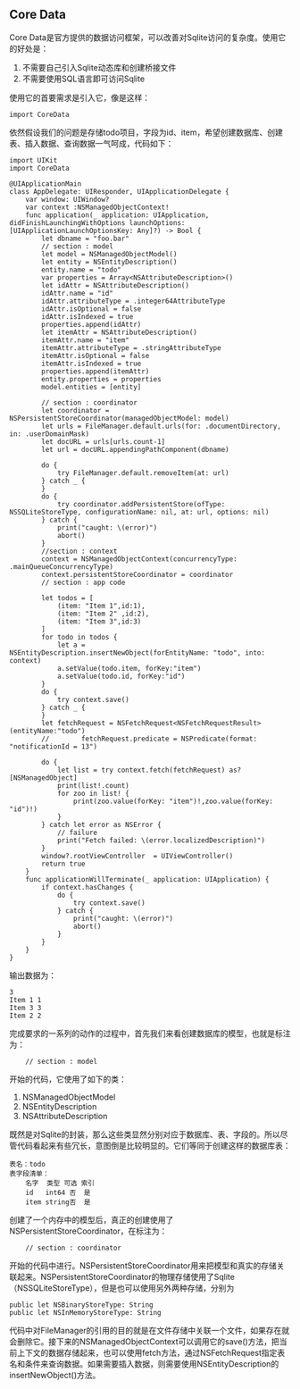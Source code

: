 ## Core Data

Core Data是官方提供的数据访问框架，可以改善对Sqlite访问的复杂度。使用它的好处是：

1. 不需要自己引入Sqlite动态库和创建桥接文件
2. 不需要使用SQL语言即可访问Sqlite

使用它的首要需求是引入它，像是这样：

    import CoreData

依然假设我们的问题是存储todo项目，字段为id、item，希望创建数据库、创建表、插入数据、查询数据一气呵成，代码如下：

    import UIKit
    import CoreData

    @UIApplicationMain
    class AppDelegate: UIResponder, UIApplicationDelegate {
        var window: UIWindow?
        var context :NSManagedObjectContext!
        func application(_ application: UIApplication, didFinishLaunchingWithOptions launchOptions: [UIApplicationLaunchOptionsKey: Any]?) -> Bool {
            let dbname = "foo.bar"
            // section : model
            let model = NSManagedObjectModel()
            let entity = NSEntityDescription()
            entity.name = "todo"
            var properties = Array<NSAttributeDescription>()
            let idAttr = NSAttributeDescription()
            idAttr.name = "id"
            idAttr.attributeType = .integer64AttributeType
            idAttr.isOptional = false
            idAttr.isIndexed = true
            properties.append(idAttr)
            let itemAttr = NSAttributeDescription()
            itemAttr.name = "item"
            itemAttr.attributeType = .stringAttributeType
            itemAttr.isOptional = false
            itemAttr.isIndexed = true
            properties.append(itemAttr)
            entity.properties = properties
            model.entities = [entity]
            
            // section : coordinator
            let coordinator = NSPersistentStoreCoordinator(managedObjectModel: model)
            let urls = FileManager.default.urls(for: .documentDirectory, in: .userDomainMask)
            let docURL = urls[urls.count-1]
            let url = docURL.appendingPathComponent(dbname)
            
            do {
                try FileManager.default.removeItem(at: url)
            } catch _ {
            }
            do {
                try coordinator.addPersistentStore(ofType: NSSQLiteStoreType, configurationName: nil, at: url, options: nil)
            } catch {
                print("caught: \(error)")
                abort()
            }
            //section : context
            context = NSManagedObjectContext(concurrencyType: .mainQueueConcurrencyType)
            context.persistentStoreCoordinator = coordinator
            // section : app code
            
            let todos = [
                (item: "Item 1",id:1),
                (item: "Item 2" ,id:2),
                (item: "Item 3",id:3)
            ]
            for todo in todos {
                let a =  NSEntityDescription.insertNewObject(forEntityName: "todo", into: context)
                a.setValue(todo.item, forKey:"item")
                a.setValue(todo.id, forKey:"id")
            }
            do {
                try context.save()
            } catch _ {
            }
            let fetchRequest = NSFetchRequest<NSFetchRequestResult>(entityName:"todo")
            //        fetchRequest.predicate = NSPredicate(format: "notificationId = 13")
            
            do {
                let list = try context.fetch(fetchRequest) as? [NSManagedObject]
                print(list!.count)
                for zoo in list! {
                    print(zoo.value(forKey: "item")!,zoo.value(forKey: "id")!)
                }
            } catch let error as NSError {
                // failure
                print("Fetch failed: \(error.localizedDescription)")
            }
            window?.rootViewController  = UIViewController()
            return true
        }
        func applicationWillTerminate(_ application: UIApplication) {
            if context.hasChanges {
                do {
                    try context.save()
                } catch {
                    print("caught: \(error)")
                    abort()
                }
            }
        }
    }
输出数据为：

    3
    Item 1 1
    Item 3 3
    Item 2 2

完成要求的一系列的动作的过程中，首先我们来看创建数据库的模型，也就是标注为：
        
        // section : model

开始的代码，它使用了如下的类：

1. NSManagedObjectModel
2. NSEntityDescription
3. NSAttributeDescription

既然是对Sqlite的封装，那么这些类显然分别对应于数据库、表、字段的。所以尽管代码看起来有些冗长，意图倒是比较明显的。它们等同于创建这样的数据库表：

    表名：todo
    表字段清单：
        名字  类型 可选 索引
        id   int64 否  是
        item string否  是

创建了一个内存中的模型后，真正的创建使用了NSPersistentStoreCoordinator，在标注为：

        // section : coordinator

开始的代码中进行。NSPersistentStoreCoordinator用来把模型和真实的存储关联起来。NSPersistentStoreCoordinator的物理存储使用了Sqlite（NSSQLiteStoreType），但是也可以使用另外两种存储，分别为


    public let NSBinaryStoreType: String
    public let NSInMemoryStoreType: String

代码中对FileManager的引用的目的就是在文件存储中关联一个文件，如果存在就会删除它。接下来的NSManaged​Object​Context可以调用它的save()方法，把当前上下文的数据存储起来，也可以使用fetch方法，通过NSFetchRequest指定表名和条件来查询数据。如果需要插入数据，则需要使用NSEntityDescription的insertNewObject()方法。


